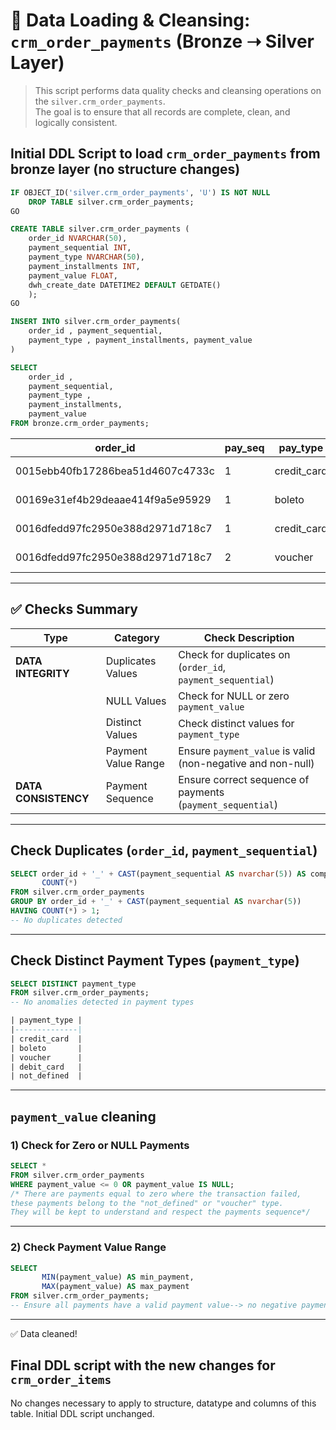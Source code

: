 # 🧹 Data Loading & Cleansing: `crm_order_payments` (Bronze ➝ Silver Layer)


> This script performs data quality checks and cleansing operations on the `silver.crm_order_payments`.  
> The goal is to ensure that all records are complete, clean, and logically consistent.

## Initial DDL Script to load `crm_order_payments` from bronze layer (no structure changes)
```sql
IF OBJECT_ID('silver.crm_order_payments', 'U') IS NOT NULL
	DROP TABLE silver.crm_order_payments;
GO

CREATE TABLE silver.crm_order_payments (
    order_id NVARCHAR(50),
    payment_sequential INT,
    payment_type NVARCHAR(50),
    payment_installments INT,
    payment_value FLOAT,
    dwh_create_date DATETIME2 DEFAULT GETDATE()
    );
GO

INSERT INTO silver.crm_order_payments(
    order_id , payment_sequential,
    payment_type , payment_installments, payment_value 
)

SELECT 
    order_id ,
    payment_sequential,
    payment_type ,
    payment_installments,
    payment_value 
FROM bronze.crm_order_payments;
```
| order_id                             | pay_seq | pay_type     | installments | value  | dwh_date                   |
|-------------------------------------|---------|--------------|--------------|--------|----------------------------|
| 0015ebb40fb17286bea51d4607c4733c    | 1       | credit_card  | 1            | 37     | 2025-05-18 16:05:38.573333 |
| 00169e31ef4b29deaae414f9a5e95929    | 1       | boleto       | 1            | 55,11  | 2025-05-18 16:05:38.573333 |
| 0016dfedd97fc2950e388d2971d718c7    | 1       | credit_card  | 5            | 52,63  | 2025-05-18 16:05:38.573333 |
| 0016dfedd97fc2950e388d2971d718c7    | 2       | voucher      | 1            | 17,92  | 2025-05-18 16:05:38.573333 |

---

## ✅ Checks Summary

| Type                 | Category                | Check Description                                            |
|--------------------  |-------------------------|------------------------------------------------------------- |
| **DATA INTEGRITY**   | Duplicates Values       | Check for duplicates on (`order_id`, `payment_sequential`)    |
|                      | NULL Values             | Check for NULL or zero `payment_value`                       |
|                      | Distinct Values         | Check distinct values for `payment_type`                      |
|                      | Payment Value Range     | Ensure `payment_value` is valid (non-negative and non-null)   |
| **DATA CONSISTENCY** | Payment Sequence        | Ensure correct sequence of payments (`payment_sequential`)    |

---

## Check Duplicates (`order_id`, `payment_sequential`)

```sql
SELECT order_id + '_' + CAST(payment_sequential AS nvarchar(5)) AS composite_key,
       COUNT(*)
FROM silver.crm_order_payments
GROUP BY order_id + '_' + CAST(payment_sequential AS nvarchar(5))
HAVING COUNT(*) > 1;
-- No duplicates detected
```
---

## Check Distinct Payment Types (`payment_type`)

```sql
SELECT DISTINCT payment_type
FROM silver.crm_order_payments;
-- No anomalies detected in payment types

| payment_type |
|--------------|
| credit_card  |
| boleto       |
| voucher      |
| debit_card   |
| not_defined  |
```
---

## `payment_value` cleaning
### 1) Check for Zero or NULL Payments
```sql
SELECT * 
FROM silver.crm_order_payments
WHERE payment_value <= 0 OR payment_value IS NULL;
/* There are payments equal to zero where the transaction failed,
these payments belong to the "not_defined" or "voucher" type.
They will be kept to understand and respect the payments sequence*/
```
---

### 2) Check Payment Value Range
```sql
SELECT 
       MIN(payment_value) AS min_payment,
       MAX(payment_value) AS max_payment
FROM silver.crm_order_payments;
-- Ensure all payments have a valid payment value--> no negative payments
```
---
✅ Data cleaned!

## Final DDL script with the new changes for `crm_order_items`
No changes necessary to apply to structure, datatype and columns of this table. Initial DDL script unchanged.

